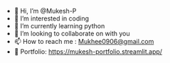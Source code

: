 - 👋 Hi, I’m @Mukesh-P
- 👀 I’m interested in coding
- 🌱 I’m currently learning python
- 💞️ I’m looking to collaborate on with you
- 📫 How to reach me : Mukhee0906@gmail.com
- 🤩 Portfolio: https://mukesh-portfolio.streamlit.app/
<!---
Mukesh-P/Mukesh-P is a ✨ special ✨ repository because its `README.md` (this file) appears on your GitHub profile.
You can click the Preview link to take a look at your changes.
--->
